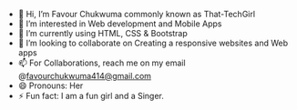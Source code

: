 - 👋 Hi, I’m Favour Chukwuma commonly known as That-TechGirl
- 👀 I’m interested in Web development and Mobile Apps
- 🌱 I’m currently using HTML, CSS & Bootstrap
- 💞️ I’m looking to collaborate on Creating a responsive websites and Web apps
- 📫 For Collaborations, reach me on my email @favourchukwuma414@gmail.com
- 😄 Pronouns: Her
- ⚡ Fun fact: I am a fun girl and a Singer.

<!---
That-TechGirl/That-TechGirl is a ✨ special ✨ repository because its `README.md` (this file) appears on your GitHub profile.
You can click the Preview link to take a look at your changes.
--->
